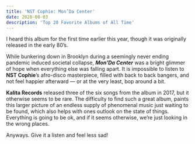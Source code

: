 ```yaml
---
title: 'NST Cophie: Mon’Da Center'
date: 2020-08-03
description: 'Top 20 Favorite Albums of All Time'
---
```

I heard this album for the first time earlier this year, though it was originally released in the early 80’s.

While bunkering down in Brooklyn during a seemingly never ending pandemic induced societal collapse, **_Mon'Da Center_** was a bright glimmer of hope when everything else was falling apart. It is impossible to listen to **NST Cophie**’s afro-disco masterpiece, filled with back to back bangers, and not feel happier afterward — or at the very least, bop around a bit.

**Kalita Records** released three of the six songs from the album in 2017, but it otherwise seems to be rare. The difficulty to find such a great album, paints this larger picture of an endless supply of phenomenal music just waiting to be found, which also helps with ones outlook on the state of things. Everything is going to be ok, and if it seems otherwise, we’re just looking in the wrong places.

Anyways. Give it a listen and feel less sad!

